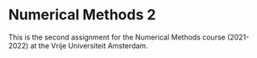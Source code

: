 # Numerical Methods 2
This is the second assignment for the Numerical Methods course (2021-2022) at the Vrije Universiteit Amsterdam.
